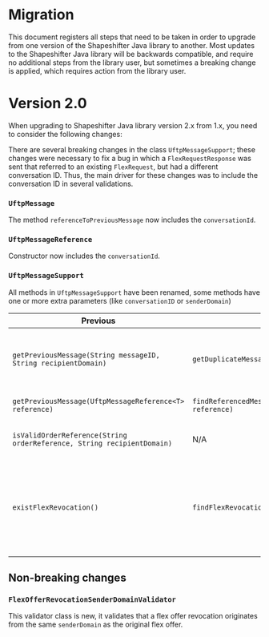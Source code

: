 # Migration
This document registers all steps that need to be taken in order to upgrade from one version of the Shapeshifter Java library to another. Most updates to the Shapeshifter Java library will be backwards compatible, and require no additional steps from the library user, but sometimes a breaking change is applied, which requires action from the library user.

# Version 2.0
When upgrading to Shapeshifter Java library version 2.x from 1.x, you need to consider the following changes:

There are several breaking changes in the class `UftpMessageSupport`; these changes were necessary to fix a bug in which a `FlexRequestResponse` was sent that referred to an existing `FlexRequest`, but had a different conversation ID. Thus, the main driver for these changes was to include the conversation ID in several validations. 

### `UftpMessage`
The method `referenceToPreviousMessage` now includes the `conversationId`.

### `UftpMessageReference`
Constructor now includes the `conversationId`.

### `UftpMessageSupport`
All methods in `UftpMessageSupport` have been renamed, some methods have one or more extra parameters (like `conversationID` or `senderDomain`)

| Previous                                                               | New                                                        | Description                                                                                                                                                                                                                                                                                                                                                                                                        |
|------------------------------------------------------------------------|------------------------------------------------------------|--------------------------------------------------------------------------------------------------------------------------------------------------------------------------------------------------------------------------------------------------------------------------------------------------------------------------------------------------------------------------------------------------------------------|
| `getPreviousMessage(String messageID, String recipientDomain)`         | `getDuplicateMessage()`                                    | The method `getPreviousMessage()` has been renamed to `getDuplicateMessage()`, and a parameter `senderDomain` was added, to check whether a message is duplicate in the communication between both the sender domain and the recipient domain.                                                                                                                                                                     |
| `getPreviousMessage(UftpMessageReference<T> reference)`                | `findReferencedMessage(UftpMessageReference<T> reference)` | This method has been renamed to `findReferencedMessage(UftpMessageReference<T> reference)`                                                                                                                                                                                                                                                                                                                         |
| `isValidOrderReference(String orderReference, String recipientDomain)` | N/A                                                        | This method has been removed, since the same can be achieved by `findReferencedMessage(UftpMessageReference<T> reference)`                                                                                                                                                                                                                                                                                         |
| `existFlexRevocation()`                                                | `findFlexRevocation()`                                     | The method `existsFlexRevocation(String flexOfferMessageId, String recipientDomain)` has been renamed to `findFlexRevocation(String conversationID, String flexOfferMessageID, String senderDomain, String recipientDomain);`; the `flexOfferMessageID` and the `senderDomain` were added as two additional parameters, and the method now returns the actual Flex Offer revocation (if any) instead of a Boolean. |


## Non-breaking changes
### `FlexOfferRevocationSenderDomainValidator`
This validator class is new, it validates that a flex offer revocation originates from the same `senderDomain` as the original flex offer.

